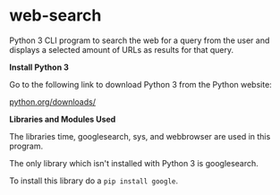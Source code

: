 # web-search
Python 3 CLI program to search the web for a query from the user and displays a selected amount of URLs as results for that query.

**Install Python 3**

Go to the following link to download Python 3 from the Python website:

[python.org/downloads/](https://www.python.org/downloads/)

**Libraries and Modules Used**

The libraries time, googlesearch, sys, and webbrowser are used in this program.

The only library which isn't installed with Python 3 is googlesearch.

To install this library do a `pip install google`.
